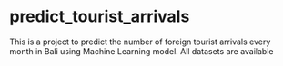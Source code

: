 # predict_tourist_arrivals
This is a project to predict the number of foreign tourist arrivals every month in Bali using Machine Learning model. All datasets are available
